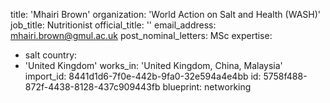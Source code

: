 title: 'Mhairi Brown'
organization: 'World Action on Salt and Health (WASH)'
job_title: Nutritionist
official_title: ''
email_address: mhairi.brown@gmul.ac.uk
post_nominal_letters: MSc
expertise:
  - salt
country:
  - 'United Kingdom'
works_in: 'United Kingdom, China, Malaysia'
import_id: 8441d1d6-7f0e-442b-9fa0-32e594a4e4bb
id: 5758f488-872f-4438-8128-437c909443fb
blueprint: networking
